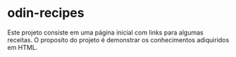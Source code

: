 # odin-recipes


Este projeto consiste em uma página inicial com links para algumas receitas.
O proposito do projeto é demonstrar os conhecimentos adiquiridos em HTML.